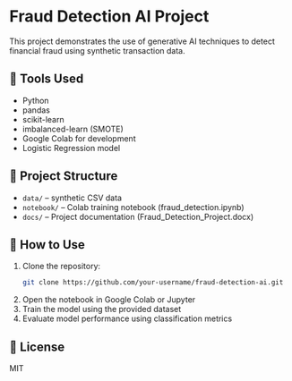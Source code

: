 
# Fraud Detection AI Project

This project demonstrates the use of generative AI techniques to detect financial fraud using synthetic transaction data.

## 🔧 Tools Used
- Python
- pandas
- scikit-learn
- imbalanced-learn (SMOTE)
- Google Colab for development
- Logistic Regression model

## 📁 Project Structure
- `data/` – synthetic CSV data
- `notebook/` – Colab training notebook (fraud_detection.ipynb)
- `docs/` – Project documentation (Fraud_Detection_Project.docx)

## 🚀 How to Use
1. Clone the repository:
   ```bash
   git clone https://github.com/your-username/fraud-detection-ai.git
   ```
2. Open the notebook in Google Colab or Jupyter
3. Train the model using the provided dataset
4. Evaluate model performance using classification metrics

## 📄 License
MIT
